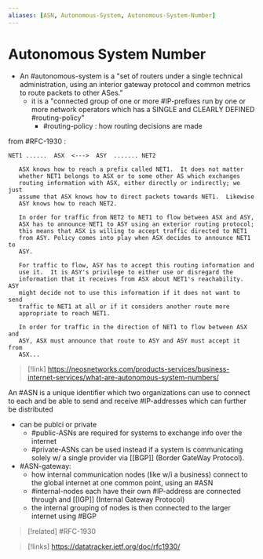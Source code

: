 ```yaml
---
aliases: [ASN, Autonomous-System, Autonomous-System-Number]
---
```

# Autonomous System Number
- An #autonomous-system is a "set of routers under a single technical administration, using an interior gateway protocol and common metrics to route packets to other ASes."
	- it is a "connected group of one or more #IP-prefixes run by one or more network operators which has a SINGLE and CLEARLY DEFINED #routing-policy"
		- #routing-policy : how routing decisions are made

from #RFC-1930 :
```              
NET1 ......  ASX  <--->  ASY  ....... NET2

   ASX knows how to reach a prefix called NET1.  It does not matter
   whether NET1 belongs to ASX or to some other AS which exchanges
   routing information with ASX, either directly or indirectly; we just
   assume that ASX knows how to direct packets towards NET1.  Likewise
   ASY knows how to reach NET2.

   In order for traffic from NET2 to NET1 to flow between ASX and ASY,
   ASX has to announce NET1 to ASY using an exterior routing protocol;
   this means that ASX is willing to accept traffic directed to NET1
   from ASY. Policy comes into play when ASX decides to announce NET1 to
   ASY.

   For traffic to flow, ASY has to accept this routing information and
   use it.  It is ASY's privilege to either use or disregard the
   information that it receives from ASX about NET1's reachability. ASY
   might decide not to use this information if it does not want to send
   traffic to NET1 at all or if it considers another route more
   appropriate to reach NET1.

   In order for traffic in the direction of NET1 to flow between ASX and
   ASY, ASX must announce that route to ASY and ASY must accept it from
   ASX...
```

>[!link]
>https://neosnetworks.com/products-services/business-internet-services/what-are-autonomous-system-numbers/

An #ASN is a unique identifier which two organizations can use to connect to each and be able to send and receive #IP-addresses  which can further be distributed
- can be publci or private
	- #public-ASNs are required for systems to exchange info over the internet
	- #private-ASNs can be used instead if a system is communicating solely w/ a single provider via [[BGP]] (Border GateWay Protocol).
- #ASN-gateway:
	- how internal communication nodes (like w/i a business) connect to the global internet at one common point, using an #ASN 
	- #internal-nodes each have their own #IP-address are connected through and [[IGP]] (Internal Gateway Protocol)
	- the internal grouping of nodes is then connected to the larger internet using #BGP 


>[!related]
> #RFC-1930

>[!links]
>https://datatracker.ietf.org/doc/rfc1930/

